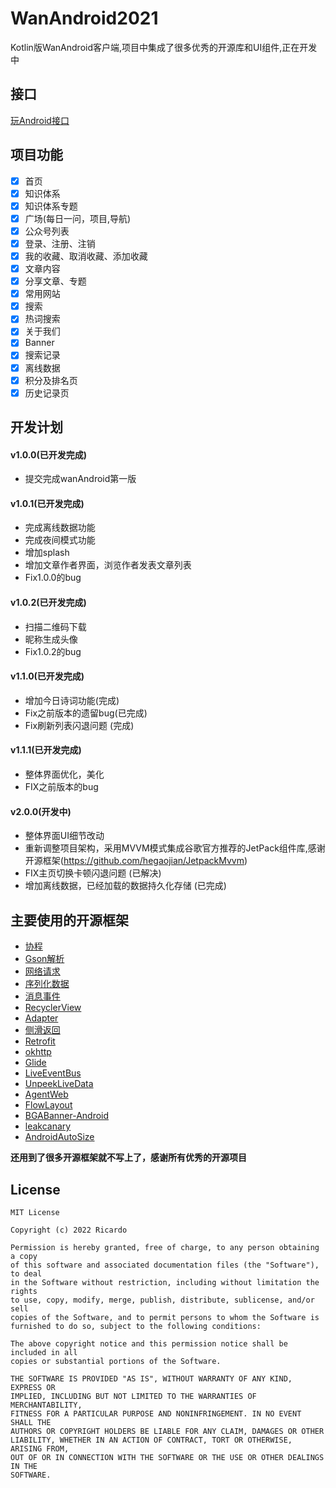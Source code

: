 # WanAndroid2021

Kotlin版WanAndroid客户端,项目中集成了很多优秀的开源库和UI组件,正在开发中

## 接口

[玩Android接口](http://www.wanandroid.com/blog/show/2)

## 项目功能

- [x] 首页
- [x] 知识体系
- [x] 知识体系专题
- [x] 广场(每日一问，项目,导航)
- [x] 公众号列表
- [x] 登录、注册、注销
- [x] 我的收藏、取消收藏、添加收藏
- [x] 文章内容
- [x] 分享文章、专题
- [x] 常用网站
- [x] 搜索
- [x] 热词搜索
- [x] 关于我们
- [x] Banner
- [x] 搜索记录
- [x] 离线数据
- [x] 积分及排名页
- [x] 历史记录页

## 开发计划

#### v1.0.0(已开发完成)

- 提交完成wanAndroid第一版

#### v1.0.1(已开发完成)

- 完成离线数据功能
- 完成夜间模式功能
- 增加splash
- 增加文章作者界面，浏览作者发表文章列表
- Fix1.0.0的bug

#### v1.0.2(已开发完成)

- 扫描二维码下载
- 昵称生成头像
- Fix1.0.2的bug

#### v1.1.0(已开发完成)

- 增加今日诗词功能(完成)
- Fix之前版本的遗留bug(已完成)
- Fix刷新列表闪退问题 (完成)

#### v1.1.1(已开发完成)

- 整体界面优化，美化
- FIX之前版本的bug

#### v2.0.0(开发中)

- 整体界面UI细节改动
- 重新调整项目架构，采用MVVM模式集成谷歌官方推荐的JetPack组件库,感谢开源框架(https://github.com/hegaojian/JetpackMvvm)
- FIX主页切换卡顿闪退问题 (已解决)
- 增加离线数据，已经加载的数据持久化存储 (已完成)

## 主要使用的开源框架

- [协程](https://github.com/Kotlin/kotlinx.coroutines)
- [Gson解析](https://github.com/google/gson)
- [网络请求](https://github.com/liangjingkanji/Net)
- [序列化数据](https://github.com/liangjingkanji/Serialize)
- [消息事件](https://github.com/liangjingkanji/Channel)
- [RecyclerView](https://github.com/liangjingkanji/BRV)
- [Adapter](https://github.com/CymChad/BaseRecyclerViewAdapterHelper)
- [侧滑返回](https://github.com/goweii/SwipeBack)
- [Retrofit](https://github.com/square/retrofit)
- [okhttp](https://github.com/square/okhttp)
- [Glide](https://github.com/bumptech/glide)
- [LiveEventBus](https://github.com/JeremyLiao/LiveEventBus)
- [UnpeekLiveData](https://github.com/KunMinX/UnPeek-LiveData)
- [AgentWeb](https://github.com/Justson/AgentWeb)
- [FlowLayout](https://github.com/hongyangAndroid/FlowLayout)
- [BGABanner-Android](https://github.com/bingoogolapple/BGABanner-Android)
- [leakcanary](https://github.com/square/leakcanary)
- [AndroidAutoSize](https://github.com/JessYanCoding/AndroidAutoSize)

**还用到了很多开源框架就不写上了，感谢所有优秀的开源项目**

## License

```
MIT License

Copyright (c) 2022 Ricardo

Permission is hereby granted, free of charge, to any person obtaining a copy
of this software and associated documentation files (the "Software"), to deal
in the Software without restriction, including without limitation the rights
to use, copy, modify, merge, publish, distribute, sublicense, and/or sell
copies of the Software, and to permit persons to whom the Software is
furnished to do so, subject to the following conditions:

The above copyright notice and this permission notice shall be included in all
copies or substantial portions of the Software.

THE SOFTWARE IS PROVIDED "AS IS", WITHOUT WARRANTY OF ANY KIND, EXPRESS OR
IMPLIED, INCLUDING BUT NOT LIMITED TO THE WARRANTIES OF MERCHANTABILITY,
FITNESS FOR A PARTICULAR PURPOSE AND NONINFRINGEMENT. IN NO EVENT SHALL THE
AUTHORS OR COPYRIGHT HOLDERS BE LIABLE FOR ANY CLAIM, DAMAGES OR OTHER
LIABILITY, WHETHER IN AN ACTION OF CONTRACT, TORT OR OTHERWISE, ARISING FROM,
OUT OF OR IN CONNECTION WITH THE SOFTWARE OR THE USE OR OTHER DEALINGS IN THE
SOFTWARE.
```